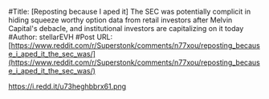 #Title: [Reposting because I aped it] The SEC was potentially complicit in hiding squeeze worthy option data from retail investors after Melvin Capital's debacle, and institutional investors are capitalizing on it today
#Author: stellarEVH
#Post URL: [https://www.reddit.com/r/Superstonk/comments/n77xou/reposting_because_i_aped_it_the_sec_was/](https://www.reddit.com/r/Superstonk/comments/n77xou/reposting_because_i_aped_it_the_sec_was/)


https://i.redd.it/u73heghbbrx61.png